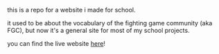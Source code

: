 this is a repo for a website i made for school.

it used to be about the vocabulary of the fighting game community (aka FGC), but now it's a general site for most of my school projects.

you can find the live website [here](https://ches41.github.io)!
